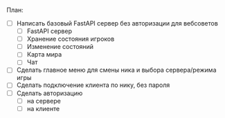 План:

- [ ] Написать базовый FastAPI сервер без авторизации для вебсоветов
  - [ ] FastAPI сервер
  - [ ] Хранение состояния игроков
  - [ ] Изменение состояний
  - [ ] Карта мира
  - [ ] Чат
- [ ] Сделать главное меню для смены ника и выбора сервера/режима игры
- [ ] Сделать подключение клиента по нику, без пароля
- [ ] Сделать авторизацию
  - [ ] на сервере
  - [ ] на клиенте
